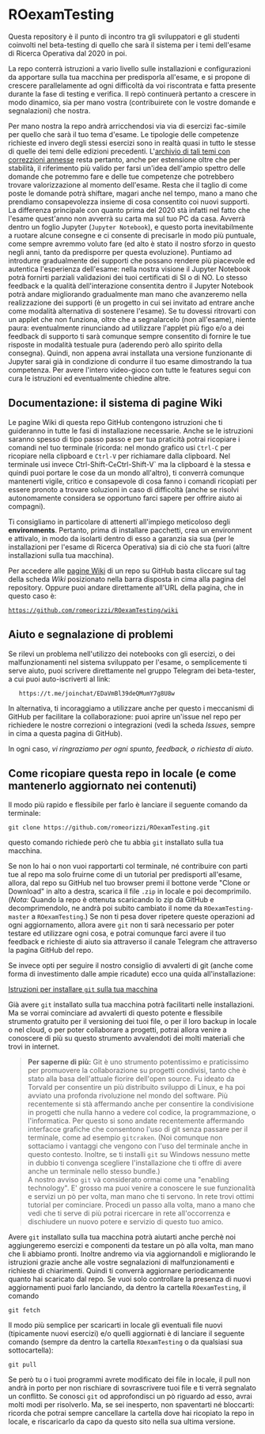 # ROexamTesting

Questa repository è il punto di incontro tra gli sviluppatori e gli studenti coinvolti nel beta-testing di quello che sarà il sistema per i temi dell'esame di Ricerca Operativa dal 2020 in poi.

La repo conterrà istruzioni a vario livello sulle installazioni e configurazioni da apportare sulla tua macchina per predisporla all'esame, e si propone di crescere parallelamente ad ogni difficoltà da voi riscontrata e fatta presente
durante la fase di testing e verifica.
Il repò continuerà pertanto a crescere in modo dinamico, sia per mano vostra (contribuirete con le vostre domande e segnalazioni) che nostra.

Per mano nostra la repo andrà arricchendosi via via di esercizi fac-simile per quello che sarà il tuo tema d'esame.
Le tipologie delle competenze richieste ed invero degli stessi esercizi
sono in realtà quasi in tutto le stesse di quelle dei temi delle edizioni precedenti.
L'[archivio di tali temi con correzzioni annesse](http://profs.sci.univr.it/~rrizzi/classes/RO/info_esami/)
resta pertanto, anche per estensione oltre che per stabilità,
il riferimento più valido per farsi un'idea dell'ampio spettro delle domande
che potremmo fare e delle tue competenze che potrebbero trovare valorizzazione al momento dell'esame.
Resta che il taglio di come poste le domande potrà shiftare, magari anche nel tempo, mano a mano che prendiamo consapevolezza insieme di cosa consentito coi nuovi supporti.
La differenza principale con quanto prima del 2020 stà infatti nel fatto che l'esame quest'anno non avverrà su carta ma sul tuo PC da casa.
Avverrà dentro un foglio Jupyter (`Jupyter Notebook`), e questo porta inevitabilmente a ruotare alcune consegne e ci consente di precisarle in modo più puntuale, come sempre avremmo voluto fare (ed alto è stato il nostro sforzo in questo negli anni, tanto da predisporre per questa evoluzione). Puntiamo ad introdurre gradualmente dei supporti che possano rendere più piacevole ed autentica l'esperienza dell'esame:
nella nostra visione il Jupyter Notebook potrà fornirti parziali validazioni dei tuoi certificati di SI o di NO. Lo stesso feedback e la qualità dell'interazione consentita dentro il Jupyter Notebook potrà andare migliorando gradualmente
man mano che avanzeremo nella realizzazione dei supporti (è un progetto in cui sei invitato ad entrare anche come modalità alternativa di sostenere l'esame).
Se tu dovessi ritrovarti con un applet che non funziona, oltre che a segnalarcelo (non all'esame), niente paura:
eventualmente rinunciando ad utilizzare l'applet più figo e/o a dei feedback
di supporto ti sarà comunque sempre consentito di fornire le tue risposte in modalità testuale pura (aderendo però allo spirito della consegna). Quindi, non appena avrai installata una versione funzionante di Jupyter sarai già in condizione di condurre il tuo esame dimostrando la tua competenza. Per avere l'intero video-gioco con tutte le features
segui con cura le istruzioni ed eventualmente chiedine altre.



## Documentazione: il sistema di pagine Wiki

Le pagine Wiki di questa repo GitHub contengono istruzioni che ti guideranno in tutte le fasi di installazione necessarie.
Anche se le istruzioni saranno spesso di tipo passo passo e per tua praticità potrai ricopiare i comandi nel tuo terminale (ricorda: nel mondo grafico usi `Ctrl-C` per ricopiare nella clipboard e `Ctrl-V` per richiamare dalla clipboard. Nel terminale usi invece Ctrl-Shift-C` e `Ctrl-Shift-V` ma la clipboard è la stessa e quindi puoi portare le cose da un mondo all'altro), ti converrà comunque mantenerti vigile, critico e consapevole di cosa fanno i comandi ricopiati per essere pronoto a trovare soluzioni in caso di difficoltà (anche se risolvi autonomamente considera se opportuno farci sapere per offrire aiuto ai compagni).

Ti consigliamo in particolare di attenerti all'impiego meticoloso degli __environments__.
Pertanto, prima di installare pacchetti, crea un environment e attivalo, in modo da isolarti dentro di esso a garanzia sia sua
(per le installazioni per l'esame di Ricerca Operativa) sia di ciò che sta fuori (altre installazioni sulla tua macchina).

Per accedere alle [pagine Wiki](https://github.com/romeorizzi/ROexamTesting/wiki) di un repo su GitHub basta cliccare sul tag della scheda _Wiki_ posizionato nella barra disposta in cima alla pagina del repository.
Oppure puoi andare direttamente all'URL della pagina, che in questo caso è:

[`https://github.com/romeorizzi/ROexamTesting/wiki`](https://github.com/romeorizzi/ROexamTesting/wiki)
 

## Aiuto e segnalazione di problemi

Se rilevi un problema nell'utilizzo dei notebooks con gli esercizi, o dei malfunzionamenti nel sistema sviluppato per l'esame,
o semplicemente ti serve aiuto, puoi scrivere direttamente nel gruppo Telegram dei beta-tester, a cui puoi auto-iscriverti al link:
```
   https://t.me/joinchat/EDaVmBl39deQMumY7g8U8w
```

In alternativa, ti incoraggiamo a utilizzare anche per questo i meccanismi di GitHub per facilitare la collaborazione:
   puoi aprire un'issue nel repo per richiedere le nostre correzioni o integrazioni (vedi la scheda _Issues_, sempre in cima a questa pagina di GitHub).

In ogni caso, _vi ringraziamo per ogni spunto, feedback, o richiesta di aiuto_.


## Come ricopiare questa repo in locale (e come mantenerlo aggiornato nei contenuti)

<a name="ricopiaInLocale">Il modo più rapido e flessibile</a>
    per farlo è lanciare il seguente comando da terminale:
```
git clone https://github.com/romeorizzi/ROexamTesting.git
```
questo comando richiede però che tu abbia `git` installato sulla tua macchina.

Se non lo hai o non vuoi rapportarti col terminale, né contribuire con parti tue al repo ma solo fruirne come di un tutorial per predisporti all'esame, allora, dal repo su GitHub nel tuo browser premi il bottone verde "Clone or Download" in alto a destra, scarica il file `.zip` in locale e poi decomprimilo. (_Nota:_ Quando la repo è ottenuta scaricando lo zip da GitHub e decomprimendolo, ne andrà poi subito cambiato il nome da `ROexamTesting-master` a `ROexamTesting`.)
Se non ti pesa dover ripetere queste operazioni ad ogni aggiornamento, allora avere `git` non ti sarà necessario per poter testare ed utilizzare ogni cosa, e potrai comunque farci avere il tuo feedback e richieste di aiuto
sia attraverso il canale Telegram che attraverso la pagina GitHub del repo.

Se invece opti per seguire il nostro consiglio di avvalerti di git (anche come forma di investimento dalle ampie ricadute) ecco una quida all'installazione: 

[Istruzioni per installare `git` sulla tua macchina](https://www.html.it/pag/53180/installazione-di-git/)

Già avere `git` installato sulla tua macchina potrà facilitarti nelle installazioni. Ma se vorrai cominciare ad avvalerti di questo potente e flessibile strumento gratuito per il versioning dei tuoi file, o per il loro backup in locale o nel cloud, o per poter collaborare a progetti, potrai allora venire a conoscere di più su questo strumento avvalendoti dei molti materiali che trovi in internet.

> **Per saperne di più:** Git è uno strumento potentissimo e praticissimo per promuovere la collaborazione su progetti condivisi, tanto che è stato alla basa dell'attuale fiorire dell'open source. Fu ideato da Torvald per consentire un più distribuito sviluppo di Linux, e ha poi avviato una profonda rivoluzione nel mondo del software. Più recentemente si stà affermando anche per consentire la condivisione in progetti che nulla hanno a vedere col codice, la programmazione, o l'informatica. Per questo si sono andate recentemente affermando interfacce grafiche che consentono l'uso di git senza passare per il terminale, come ad esempio `gitcraken`. (Noi comunque non sottaciamo i vantaggi che vengono con l'uso del terminale anche in questo contesto. Inoltre, se ti installi `git` su Windows nessuno mette in dubbio ti convenga scegliere l'installazione che ti offre di avere anche un terminale nello stesso bundle.) <br>A nostro avviso `git` và considerato ormai come una "enabling technology". E' grosso ma puoi venire a conoscere le sue funzionalità e servizi un pò per volta, man mano che ti servono. In rete trovi ottimi tutorial per cominciare. Procedi un passo alla volta, mano a mano che vedi che ti serve di più potrai ricercare in rete all'occorrenza e dischiudere un nuovo potere e servizio di questo tuo amico.

Avere `git` installato sulla tua macchina potrà aiutarti anche perchè noi aggiungeremo esercizi e componenti da testare un pò alla volta, man mano che li abbiamo pronti. Inoltre andremo via via aggiornandoli e migliorando le istruzioni grazie anche alle vostre segnalazioni di malfunzionamenti e richieste di chiarimenti.
Quindi ti converrà aggiornare periodicamente quanto hai scaricato dal repo.
Se vuoi solo controllare la presenza di nuovi aggiornamenti puoi farlo lanciando, da dentro la cartella `ROexamTesting`, il comando

```
git fetch
```

Il modo più semplice per scaricarti in locale gli eventuali file nuovi (tipicamente nuovi esercizi) e/o quelli aggiornati è di lanciare il seguente comando (sempre da dentro la cartella `ROexamTesting` o da qualsiasi sua sottocartella):

```
git pull
```

Se però tu o i tuoi programmi avrete modificato dei file in locale, il pull non andrà in porto per non rischiare di sovrascrivere tuoi file e ti verrà segnalato un conflitto. Se conosci `git` od approfondisci un pò riguardo ad esso, avrai molti modi per risolverlo.
Ma, se sei inesperto, non spaventarti né bloccarti:
ricorda che potrai sempre cancellare la cartella dove hai ricopiato la repo in locale, e riscaricarlo da capo da questo sito nella sua ultima versione.


